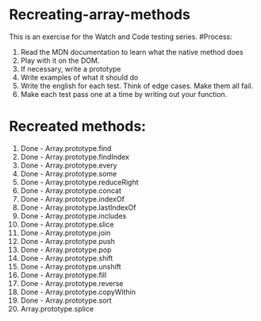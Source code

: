 # Recreating-array-methods
This is an exercise for the Watch and Code testing series. 
#Process:
1. Read the MDN documentation to learn what the native method does
2. Play with it on the DOM. 
3. If necessary, write a prototype
4. Write examples of what it should do
5. Write the english for each test. Think of edge cases. Make them all fail. 
6. Make each test pass one at a time by writing out your function.

# Recreated methods:
1. Done - Array.prototype.find
2. Done - Array.prototype.findIndex
3. Done - Array.prototype.every
4. Done - Array.prototype.some
5. Done - Array.prototype.reduceRight
6. Done - Array.prototype.concat
7. Done - Array.prototype.indexOf
8. Done - Array.prototype.lastIndexOf
9. Done - Array.prototype.includes
10. Done - Array.prototype.slice
11. Done - Array.prototype.join
12. Done - Array.prototype.push
13. Done - Array.prototype.pop
14. Done - Array.prototype.shift
15. Done - Array.prototype.unshift
16. Done - Array.prototype.fill
17. Done - Array.prototype.reverse
18. Done - Array.prototype.copyWithin
19. Done - Array.prototype.sort
20. Array.prototype.splice